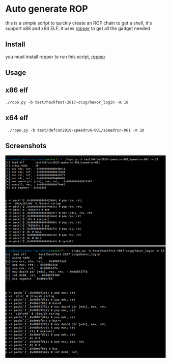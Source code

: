 Auto generate ROP
=========================

this is a simple script to quickly create an ROP chain to get a shell, it's support
x86 and x64 ELF, it uses [ropper](https://github.com/sashs/Ropper) to get all the gadget needed

Install
-------

you must install ropper to run this script, [ropper](https://github.com/sashs/Ropper)


Usage
---------

x86 elf
--------

    ./ropo.py -b test/hackfest-2017-ccug/haxor_login -m 10 

x64 elf
--------

     ./ropo.py -b test/defcon2019-speedrun-001/speedrun-001 -m 20

Screenshots
-----------

<img src="https://raw.githubusercontent.com/tripoloski1337/auto_generate_rop/master/screenshots/x64.png"/>

<img src="https://raw.githubusercontent.com/tripoloski1337/auto_generate_rop/master/screenshots/x86.png"/>

